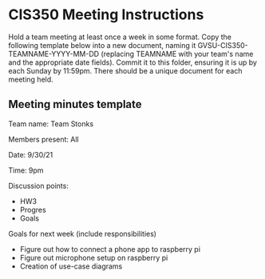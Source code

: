 # CIS350 Meeting Instructions

Hold a team meeting at least once a week in some format.  Copy the following template below into a new document, naming it GVSU-CIS350-TEAMNAME-YYYY-MM-DD (replacing TEAMNAME with your team's name and the appropriate date fields).  Commit it to this folder, ensuring it is up by each Sunday by 11:59pm.  There should be a unique document for each meeting held.

## Meeting minutes template

Team name: Team Stonks

Members present: All

Date: 9/30/21

Time: 9pm

Discussion points: 

* HW3
* Progres
* Goals

Goals for next week (include responsibilities)

* Figure out how to connect a phone app to raspberry pi
* Figure out microphone setup on raspberry pi
* Creation of use-case diagrams

